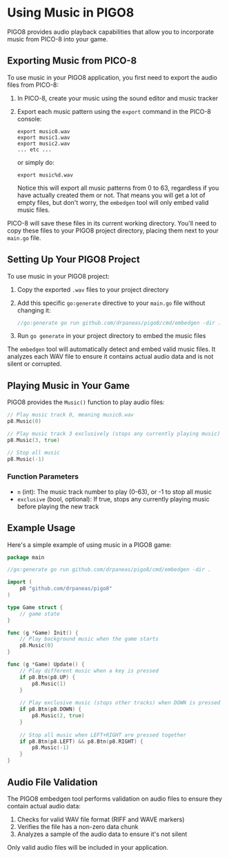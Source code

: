 # Using Music in PIGO8

PIGO8 provides audio playback capabilities that allow you to incorporate music from PICO-8 into your game.

## Exporting Music from PICO-8

To use music in your PIGO8 application, you first need to export the audio files from PICO-8:

1. In PICO-8, create your music using the sound editor and music tracker
2. Export each music pattern using the `export` command in the PICO-8 console:

   ```
   export music0.wav
   export music1.wav
   export music2.wav
   ... etc ...
   ```

   or simply do:

   ```
   export music%d.wav
   ```

   Notice this will export all music patterns from 0 to 63, regardless if you have actually created them or not.
   That means you will get a lot of empty files, but don't worry, the `embedgen` tool will only embed valid music files.

PICO-8 will save these files in its current working directory.
You'll need to copy these files to your PIGO8 project directory, placing them next to your `main.go` file.

## Setting Up Your PIGO8 Project

To use music in your PIGO8 project:

1. Copy the exported `.wav` files to your project directory
2. Add this specific `go:generate` directive to your `main.go` file without changing it:

   ```go
   //go:generate go run github.com/drpaneas/pigo8/cmd/embedgen -dir .
   ```

3. Run `go generate` in your project directory to embed the music files

The `embedgen` tool will automatically detect and embed valid music files. It analyzes each WAV file to ensure it contains actual audio data and is not silent or corrupted.

## Playing Music in Your Game

PIGO8 provides the `Music()` function to play audio files:

```go
// Play music track 0, meaning music0.wav
p8.Music(0)

// Play music track 3 exclusively (stops any currently playing music)
p8.Music(3, true)

// Stop all music
p8.Music(-1)
```

### Function Parameters

- `n` (int): The music track number to play (0-63), or -1 to stop all music
- `exclusive` (bool, optional): If true, stops any currently playing music before playing the new track

## Example Usage

Here's a simple example of using music in a PIGO8 game:

```go
package main

//go:generate go run github.com/drpaneas/pigo8/cmd/embedgen -dir .

import (
    p8 "github.com/drpaneas/pigo8"
)

type Game struct {
    // game state
}

func (g *Game) Init() {
    // Play background music when the game starts
    p8.Music(0)
}

func (g *Game) Update() {
    // Play different music when a key is pressed
    if p8.Btn(p8.UP) {
        p8.Music(1)
    }
    
    // Play exclusive music (stops other tracks) when DOWN is pressed
    if p8.Btn(p8.DOWN) {
        p8.Music(2, true)
    }
    
    // Stop all music when LEFT+RIGHT are pressed together
    if p8.Btn(p8.LEFT) && p8.Btn(p8.RIGHT) {
        p8.Music(-1)
    }
}
```

## Audio File Validation

The PIGO8 embedgen tool performs validation on audio files to ensure they contain actual audio data:

1. Checks for valid WAV file format (RIFF and WAVE markers)
2. Verifies the file has a non-zero data chunk
3. Analyzes a sample of the audio data to ensure it's not silent

Only valid audio files will be included in your application.
